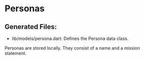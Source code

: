 # Personas

## Generated Files:
- lib/models/persona.dart: Defines the Persona data class.

Personas are stored locally. They consist of a name and a mission statement.